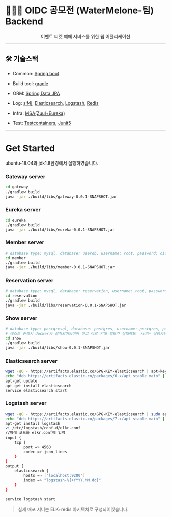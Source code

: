 # 👨‍👧‍👧 OIDC 공모전 (WaterMelone-팀) Backend

<div align="center"> 
이벤트 티켓 예매 서비스를 위한 웹 어플리케이션
</div>

---

## 🛠 기술스택

- Common: [Spring boot](https://www.typescriptlang.org/)

- Build tool: [gradle](https://gradle.org/)

- ORM: [Spring Data JPA](https://spring.io/projects/spring-data-jpa)

- Log: [slf4j](http://www.slf4j.org/), [Elasticsearch](https://www.elastic.co/kr/products/elasticsearch), [Logstash](https://www.elastic.co/kr/products/logstash), [Redis](https://redis.io/)

- Infra: [MSA(Zuul+Eureka)](https://medium.com/@yesesyo/%EA%B0%80%EB%B3%8D%EA%B2%8C-%EB%A7%88%EC%9D%B4%ED%81%AC%EB%A1%9C%EC%84%9C%EB%B9%84%EC%8A%A4-%EA%B5%AC%EC%B6%95%ED%95%B4%EB%B3%B4%EA%B8%B0-2-6b417aedaec)

- Test: [Testcontainers](https://testcontainers.org/), [Junit5](https://junit.org/junit5/docs/current/user-guide/)

---

# Get Started

ubuntu-18.04와 jdk1.8환경에서 실행하였습니다.

### Gateway server
```bash
cd gateway
./gradlew build
java -jar ./build/libs/gateway-0.0.1-SNAPSHOT.jar
```

### Eureka server
```bash
cd eureka
./gradlew build
java -jar ./build/libs/eureka-0.0.1-SNAPSHOT.jar
```

### Member server
```bash
# database type: mysql, database: userdb, username: root, password: oidc2020
cd member
./gradlew build
java -jar ./build/libs/member-0.0.1-SNAPSHOT.jar
```

### Reservation server
```bash
# database type: mysql, database: reservation, username: root, password: oidc2020
cd reservation
./gradlew build
java -jar ./build/libs/reservation-0.0.1-SNAPSHOT.jar
```

### Show server
```bash
# database type: postgresql, database: postgres, username: postgres, password: oidc2020
# 테스트 진행시 docker가 설치되어있어야 하고 이로 인해 빌드가 실패해도  서버는 실행가능합니다.
cd show
./gradlew build
java -jar ./build/libs/show-0.0.1-SNAPSHOT.jar
```

### Elasticsearch server
```bash
wget -qO - https://artifacts.elastic.co/GPG-KEY-elasticsearch | apt-key add -
echo "deb https://artifacts.elastic.co/packages/6.x/apt stable main" | tee -a /etc/apt/sources.list.d/elastic-6.x.list
apt-get update
apt-get install elasticsearch
service elasticsearch start
```
### Logstash server
```bash
wget -qO - https://artifacts.elastic.co/GPG-KEY-elasticsearch | sudo apt-key add -
echo "deb https://artifacts.elastic.co/packages/7.x/apt stable main" | sudo tee -a /etc/apt/sources.list.d/elastic-7.x.list
apt-get install logstash
vi /etc/logstash/conf.d/elkr.conf
//아래 코드를 elkr.conf에 입력
input {
    tcp {
        port => 4560
        codec => json_lines
    }
}
output {
    elasticsearch {
        hosts => ["localhost:9200"]    
        index => "logstash-%{+YYYY.MM.dd}"
    }
}

service logstash start
```
> 실제 배포 서버는 ELK+redis 아키텍처로 구성되어있습니다.